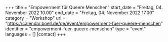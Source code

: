 +++
title = "Empowerment für Queere Menschen"
start_date = "Freitag, 04. November 2022 10.00"
end_date = "Freitag, 04. November 2022 17.00"
category = "Workshop"
url = "https://calendar.boell.de/de/event/empowerment-fuer-queere-menschen"
identifier = "empowerment-fuer-queere-menschen"
type = "event"
languages = []
[contact]
+++